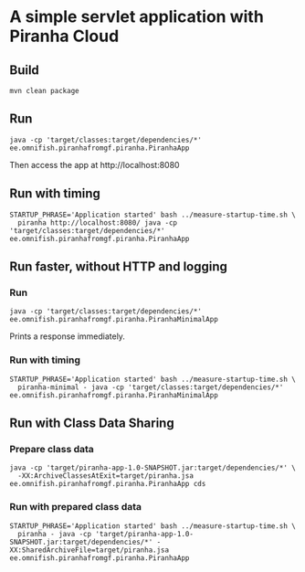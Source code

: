 # A simple servlet application with Piranha Cloud

## Build

```
mvn clean package
```

## Run

```
java -cp 'target/classes:target/dependencies/*' ee.omnifish.piranhafromgf.piranha.PiranhaApp
```

Then access the app at http://localhost:8080


## Run with timing

```
STARTUP_PHRASE='Application started' bash ../measure-startup-time.sh \
  piranha http://localhost:8080/ java -cp 'target/classes:target/dependencies/*' ee.omnifish.piranhafromgf.piranha.PiranhaApp
```

## Run faster, without HTTP and logging

### Run

```
java -cp 'target/classes:target/dependencies/*' ee.omnifish.piranhafromgf.piranha.PiranhaMinimalApp
```

Prints a response immediately.

### Run with timing

```
STARTUP_PHRASE='Application started' bash ../measure-startup-time.sh \
  piranha-minimal - java -cp 'target/classes:target/dependencies/*' ee.omnifish.piranhafromgf.piranha.PiranhaMinimalApp
```

## Run with Class Data Sharing

### Prepare class data

```
java -cp 'target/piranha-app-1.0-SNAPSHOT.jar:target/dependencies/*' \
  -XX:ArchiveClassesAtExit=target/piranha.jsa ee.omnifish.piranhafromgf.piranha.PiranhaApp cds
```

### Run with prepared class data

```
STARTUP_PHRASE='Application started' bash ../measure-startup-time.sh \
  piranha - java -cp 'target/piranha-app-1.0-SNAPSHOT.jar:target/dependencies/*' -XX:SharedArchiveFile=target/piranha.jsa ee.omnifish.piranhafromgf.piranha.PiranhaApp
```